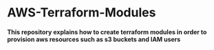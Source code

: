 # AWS-Terraform-Modules

#### This repository explains how to create terraform modules in order to provision aws resources such as s3 buckets and IAM users